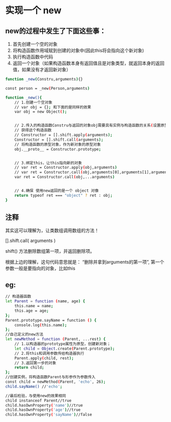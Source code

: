 # 实现一个 new

## new的过程中发生了下面这些事：

1. 首先创建一个空的对象
2. 将构造函数作用域赋到创建的对象中(因此this将会指向这个新对象)
3. 执行构造函数中代码
4. 返回一个对象（如果构造函数本身有返回值且是对象类型，就返回本身的返回值，如果没有才返回新对象）

```sh
function _new(Constru,arguments){}

const person = _new(Person,arguments)

function _new(){
    // 1.创建一个空对象
    // var obj = {}; 和下面的是同样的效果
    var obj = new Object();


    // 2.传入的构造函数Constru与返回的对象obj需要具有实例与构造函数的关系(设置原型链)
    // 获得这个构造函数
    // Constructor = [].shift.apply(arguments);
    Constructor = [].shift.call(arguments);
    // 将构造函数的原型对象，作为新对象的原型对象
    obj.__proto__ = Constructor.prototype;


    // 3.绑定this，让this指向新的对象
    // var ret = Constructor.apply(obj,arguments)
    // var ret = Constructor.call(obj,arguments[0],arguments[1],arguments[2])
    var ret = Constructor.call(obj,...arguments)


    // 4.确保 使用new返回的是一个 object 对像
    return typeof ret === "object" ? ret : obj;
}
```

## 注释
其实这可以理解为，让类数组调用数组的方法！

[].shift.call( arguments )

shift() 方法删除数组第一项，并返回删除项。

根据上边的理解，这句代码意思就是： “删除并拿到arguments的第一项”,  第一个参数一般是要指向的对象，比如this

## eg:
```sh
// 构造器函数
let Parent = function (name, age) {
    this.name = name;
    this.age = age;
};
Parent.prototype.sayName = function () {
    console.log(this.name);
};
//自己定义的new方法
let newMethod = function (Parent, ...rest) {
    // 1.以构造器的prototype属性为原型，创建新对象；
    let child = Object.create(Parent.prototype);
    // 2.将this和调用参数传给构造器执行
    Parent.apply(child, rest);
    // 3.返回第一步的对象
    return child;
};
//创建实例，将构造函数Parent与形参作为参数传入
const child = newMethod(Parent, 'echo', 26);
child.sayName() //'echo';

//最后检验，与使用new的效果相同
child instanceof Parent//true
child.hasOwnProperty('name')//true
child.hasOwnProperty('age')//true
child.hasOwnProperty('sayName')//false
```